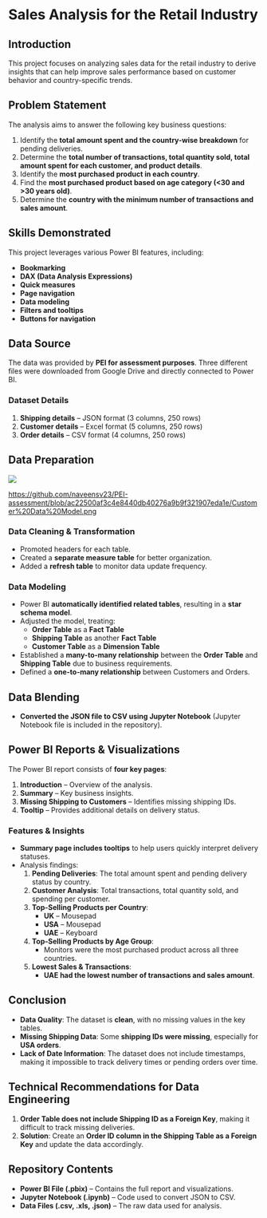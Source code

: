 # Sales Analysis for the Retail Industry  

## Introduction  
This project focuses on analyzing sales data for the retail industry to derive insights that can help improve sales performance based on customer behavior and country-specific trends.  

## Problem Statement  
The analysis aims to answer the following key business questions:  
1. Identify the **total amount spent and the country-wise breakdown** for pending deliveries.  
2. Determine the **total number of transactions, total quantity sold, total amount spent for each customer, and product details**.  
3. Identify the **most purchased product in each country**.  
4. Find the **most purchased product based on age category (<30 and >30 years old)**.  
5. Determine the **country with the minimum number of transactions and sales amount**.  

## Skills Demonstrated  
This project leverages various Power BI features, including:  
- **Bookmarking**  
- **DAX (Data Analysis Expressions)**  
- **Quick measures**  
- **Page navigation**  
- **Data modeling**  
- **Filters and tooltips**  
- **Buttons for navigation**  

## Data Source  
The data was provided by **PEI for assessment purposes**. Three different files were downloaded from Google Drive and directly connected to Power BI.  

### Dataset Details  
1. **Shipping details** – JSON format (3 columns, 250 rows)  
2. **Customer details** – Excel format (5 columns, 250 rows)  
3. **Order details** – CSV format (4 columns, 250 rows)  

## Data Preparation  

![](snapshot/Customer_Data_Profile.png)

https://github.com/naveensv23/PEI-assessment/blob/ac22500af3c4e8440db40276a9b9f321907eda1e/Customer%20Data%20Model.png 






### Data Cleaning & Transformation  
- Promoted headers for each table.  
- Created a **separate measure table** for better organization.  
- Added a **refresh table** to monitor data update frequency.  

### Data Modeling  
- Power BI **automatically identified related tables**, resulting in a **star schema model**.  
- Adjusted the model, treating:  
  - **Order Table** as a **Fact Table**  
  - **Shipping Table** as another **Fact Table**  
  - **Customer Table** as a **Dimension Table**  
- Established a **many-to-many relationship** between the **Order Table** and **Shipping Table** due to business requirements.  
- Defined a **one-to-many relationship** between Customers and Orders.  

## Data Blending  
- **Converted the JSON file to CSV using Jupyter Notebook** (Jupyter Notebook file is included in the repository).  

## Power BI Reports & Visualizations  
The Power BI report consists of **four key pages**:  
1. **Introduction** – Overview of the analysis.  
2. **Summary** – Key business insights.  
3. **Missing Shipping to Customers** – Identifies missing shipping IDs.  
4. **Tooltip** – Provides additional details on delivery status.  

### Features & Insights  
- **Summary page includes tooltips** to help users quickly interpret delivery statuses.  
- Analysis findings:  
  1. **Pending Deliveries**: The total amount spent and pending delivery status by country.  
  2. **Customer Analysis**: Total transactions, total quantity sold, and spending per customer.  
  3. **Top-Selling Products per Country**:  
     - **UK** – Mousepad  
     - **USA** – Mousepad  
     - **UAE** – Keyboard  
  4. **Top-Selling Products by Age Group**:  
     - Monitors were the most purchased product across all three countries.  
  5. **Lowest Sales & Transactions**:  
     - **UAE had the lowest number of transactions and sales amount**.  

## Conclusion  
- **Data Quality**: The dataset is **clean**, with no missing values in the key tables.  
- **Missing Shipping Data**: Some **shipping IDs were missing**, especially for **USA orders**.  
- **Lack of Date Information**: The dataset does not include timestamps, making it impossible to track delivery times or pending orders over time.  

## Technical Recommendations for Data Engineering  
1. **Order Table does not include Shipping ID as a Foreign Key**, making it difficult to track missing deliveries.  
2. **Solution**: Create an **Order ID column in the Shipping Table as a Foreign Key** and update the data accordingly.  

## Repository Contents  
- **Power BI File (.pbix)** – Contains the full report and visualizations.  
- **Jupyter Notebook (.ipynb)** – Code used to convert JSON to CSV.  
- **Data Files (.csv, .xls, .json)** – The raw data used for analysis.  
